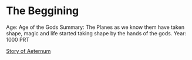 # The Beggining

Age: Age of the Gods
Summary: The Planes as we know them have taken shape, magic and life started taking shape by the hands of the gods.
Year: 1000 PRT

[Story of Aeternum](Story%20of%20Aeternum%20a0ef5aa48bfa4146a32e31267545c1ac.md)